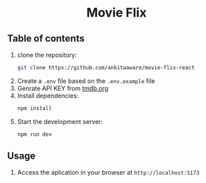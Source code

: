 <h1 align='center'>Movie Flix</h1>

## Table of contents

1. clone the repository:
   ```bash
   git clone https://github.com/ankitwaware/movie-flix-react
   ```
2. Create a `.env` file based on the `.env.example` file
3. Genrate API KEY from [tmdb.org](https://www.themoviedb.org/)
4. Install dependencies:
   ```bash
   npm install
   ```
5. Start the development server:
   ```bash
   npm run dev
   ```

## Usage

1. Access the aplication in your browser at `http://localhost:5173`
